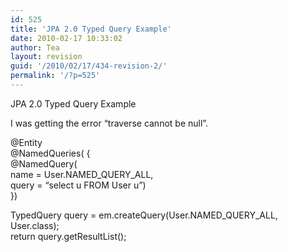 ```yaml
---
id: 525
title: 'JPA 2.0 Typed Query Example'
date: 2010-02-17 10:33:02
author: Tea
layout: revision
guid: '/2010/02/17/434-revision-2/'
permalink: '/?p=525'
---
```


JPA 2.0 Typed Query Example

I was getting the error “traverse cannot be null”.

@Entity  
@NamedQueries( {  
 @NamedQuery(  
 name = User.NAMED\_QUERY\_ALL,  
 query = “select u FROM User u”)  
})

TypedQuery<user> query = em.createQuery(User.NAMED\_QUERY\_ALL, User.class);  
return query.getResultList();</user>
